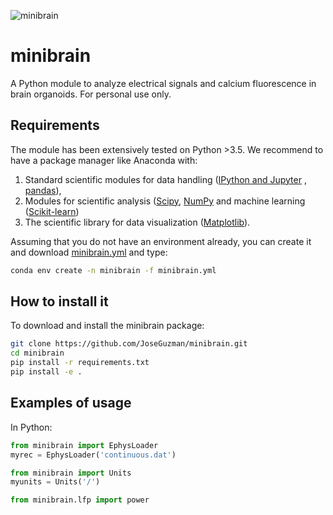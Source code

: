 ![minibrain](https://github.com/JoseGuzman/minibrain/workflows/minibrain/badge.svg)

# minibrain 

A Python module to analyze electrical signals and calcium fluorescence in brain organoids. For personal use only.

## Requirements

The module has been extensively tested on Python >3.5. We recommend to have a package manager like Anaconda with:
1. Standard scientific modules for data handling ([IPython and Jupyter](https://ipython.org/) , [pandas](https://pandas.pydata.org/)), 
2. Modules for scientific analysis ([Scipy](https://scipy.org/), [NumPy](https://numpy.org/) and machine learning ([Scikit-learn](https://scikit-learn.org/)) 
3. The scientific library for data visualization ([Matplotlib](https://matplotlib.org/)). 

Assuming that you do not have an environment already, you can create it and download [minibrain.yml](https://github.com/JoseGuzman/minibrain/blob/master/minibrain.yml) and type:

```bash
conda env create -n minibrain -f minibrain.yml
```

## How to install it

To download and install the minibrain package:

```bash
git clone https://github.com/JoseGuzman/minibrain.git
cd minibrain
pip install -r requirements.txt
pip install -e .
```

## Examples of usage

In Python:

```python
from minibrain import EphysLoader
myrec = EphysLoader('continuous.dat')

from minibrain import Units
myunits = Units('/')

from minibrain.lfp import power
```

